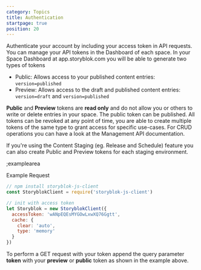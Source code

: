 ```yaml
---
category: Topics
title: Authentication
startpage: true
position: 20
---
```


Authenticate your account by including your access token in API requests. You can manage your API tokens in the Dashboard of each space. In your Space Dashboard at app.storyblok.com you will be able to generate two types of tokens

- Public: Allows access to your published content entries: `version=published` 
- Preview: Allows access to the draft and published content entries:  `version=draft` and `version=published`

**Public** and **Preview** tokens are **read only** and do not allow you or others to write or delete entries in your space. The public token can be published. All tokens can be revoked at any point of time, you are able to create multiple tokens of the same type to grant access for specific use-cases. For CRUD operations you can have a look at the Management API documentation.

If you're using the Content Staging (eg. Release and Schedule) feature you can also create Public and Preview tokens for each staging environment.

;examplearea

Example Request

<div v-show="$store.state.codelang == 'javascript'">

```javascript
// npm install storyblok-js-client
const StoryblokClient = require('storyblok-js-client')

// init with access token
let Storyblok = new StoryblokClient({
  accessToken: 'wANpEQEsMYGOwLxwXQ76Ggtt',
  cache: {
    clear: 'auto',
    type: 'memory'
  }
})
```

</div> 

<RequestExample url="https://api.storyblok.com/v1/cdn/stories?token=wANpEQEsMYGOwLxwXQ76Ggtt"></RequestExample>

To perform a GET request with your token append the query parameter **token** with your **preview** or **public** token as shown in the example above.